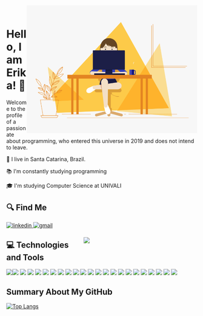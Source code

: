<!--<img align="right" width="450px" style="margin-top:-20px" src="https://i.ibb.co/R78K5Vj/1658168294796.png">-->
<img align="right" width="450px" style="margin-top:-20px" src="programmer.gif">

# Hello, I am Erika! 👋
Welcome to the profile of a passionate about programming, who entered this universe in 2019 and does not intend to leave.

  📍 I live in Santa Catarina, Brazil.
  
  📚 I'm constantly studying programming
  
  🎓 I'm studying Computer Science at UNIVALI


## 🔍 Find Me
<a href="https://www.linkedin.com/in/erika-reis-da-silva-b64521187/">
  <img src="https://i.ibb.co/2K5WSpT/linkedin.png" alt="linkedin" border="0" width="48px">
</a>

<a href="mailto:erikaamericano393@gmail.com">
  <img src="https://i.ibb.co/fQRNHbV/gmail.png" alt="gmail" border="0" width="50px">
</a>

<img align="right" width="300px" style="margin-top:40px" src="https://i.ibb.co/grnQwGg/1658168586901.png">

## 💻 Technologies and Tools

<img width="50px" src="https://cdn.jsdelivr.net/gh/devicons/devicon/icons/angularjs/angularjs-original.svg" /><img width="50px" src="https://cdn.jsdelivr.net/gh/devicons/devicon/icons/react/react-original.svg" />
<img width="50px" src="https://cdn.jsdelivr.net/gh/devicons/devicon/icons/bootstrap/bootstrap-original.svg" />
<img width="50px" src="https://cdn.jsdelivr.net/gh/devicons/devicon/icons/c/c-original.svg" />
<img width="50px" src="https://cdn.jsdelivr.net/gh/devicons/devicon/icons/composer/composer-original.svg" />
<img width="50px" src="https://cdn.jsdelivr.net/gh/devicons/devicon/icons/cplusplus/cplusplus-original.svg" />
<img width="50px" src="https://cdn.jsdelivr.net/gh/devicons/devicon/icons/csharp/csharp-original.svg" />
<img width="50px" src="https://cdn.jsdelivr.net/gh/devicons/devicon/icons/css3/css3-original.svg" />
<img width="50px" src="https://cdn.jsdelivr.net/gh/devicons/devicon/icons/docker/docker-original.svg" />
<img width="50px" src="https://cdn.jsdelivr.net/gh/devicons/devicon/icons/dotnetcore/dotnetcore-original.svg" />
<img width="50px" src="https://cdn.jsdelivr.net/gh/devicons/devicon/icons/git/git-original.svg" />
<img width="50px" src="https://cdn.jsdelivr.net/gh/devicons/devicon/icons/html5/html5-original.svg" />
<img width="50px" src="https://cdn.jsdelivr.net/gh/devicons/devicon/icons/illustrator/illustrator-plain.svg" />
<img width="50px" src="https://cdn.jsdelivr.net/gh/devicons/devicon/icons/java/java-original.svg" />
<img width="50px" src="https://cdn.jsdelivr.net/gh/devicons/devicon/icons/mysql/mysql-original.svg" />
<img width="50px" src="https://cdn.jsdelivr.net/gh/devicons/devicon/icons/nodejs/nodejs-original.svg" />
<img width="50px" src="https://cdn.jsdelivr.net/gh/devicons/devicon/icons/php/php-original.svg" />
<img width="50px" src="https://cdn.jsdelivr.net/gh/devicons/devicon/icons/sass/sass-original.svg" />
<img width="50px" src="https://cdn.jsdelivr.net/gh/devicons/devicon/icons/stylus/stylus-original.svg" />
<img width="50px" src="https://cdn.jsdelivr.net/gh/devicons/devicon/icons/typescript/typescript-original.svg" />
<img width="50px" src="https://cdn.jsdelivr.net/gh/devicons/devicon/icons/vscode/vscode-original.svg" />
<img width="50px" src="https://cdn.jsdelivr.net/gh/devicons/devicon/icons/kubernetes/kubernetes-plain.svg" />
<img width="50px" src="https://i.ibb.co/JpQmbF4/rabbitmq-icon.png"/>

## Summary About My GitHub
[![Top Langs](https://github-readme-stats.vercel.app/api/top-langs/?username=erika393&layout=compact&theme=dracula)](https://github.com/anuraghazra/github-readme-stats)
<!--
**erika393/erika393** is a ✨ _special_ ✨ repository because its `README.md` (this file) appears on your GitHub profile.

Here are some ideas to get you started:

- 🔭 I’m currently working on ...
- 🌱 I’m currently learning ...
- 👯 I’m looking to collaborate on ...
- 🤔 I’m looking for help with ...
- 💬 Ask me about ...
- 📫 How to reach me: ...
- 😄 Pronouns: ...
- ⚡ Fun fact: ...
-->
